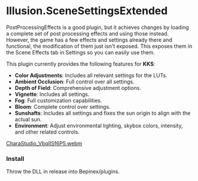 # Illusion.SceneSettingsExtended
PostProcessingEffects is a good plugin, but it achieves changes by loading a complete set of post processing effects and using those instead. However, the game has a few effects and settings already there and functional, the modification of them just isn't exposed. This exposes them in the Scene Effects tab in Settings so you can easily use them.

This plugin currently provides the following features for **KKS**:

- **Color Adjustments**: Includes all relevant settings for the LUTs.
- **Ambient Occlusion**: Full control over all settings.
- **Depth of Field**: Comprehensive adjustment options.
- **Vignette**: Includes all settings.
- **Fog**: Full customization capabilities.
- **Bloom**: Complete control over settings.
- **Sunshafts**: Includes all settings and fixes the sun origin to align with the actual sun.
- **Environment**: Adjust environmental lighting, skybox colors, intensity, and other related controls.

[CharaStudio_VbqIISf6P5.webm](https://github.com/user-attachments/assets/7cc2434a-637b-45bb-84fd-72adc9e53be9)

### Install
Throw the DLL in release into Bepinex/plugins.

